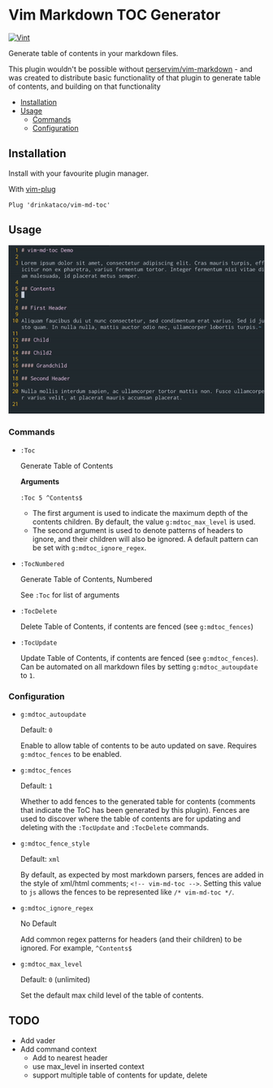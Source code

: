 # Vim Markdown TOC Generator

[![Vint](https://github.com/drinkataco/vim-md-toc/workflows/Vint/badge.svg)](https://github.com/drinkataco/vim-md-toc/actions?workflow=Vint)

Generate table of contents in your markdown files.

This plugin wouldn't be possible without [perservim/vim-markdown](https://github.com/preservim/vim-markdown) - and was created to distribute basic functionality of that plugin to generate table of contents, and building on that functionality

<!-- vim-md-toc format=bullets ignore=^TODO$ -->
* [Installation](#installation)
* [Usage](#usage)
  * [Commands](#commands)
  * [Configuration](#configuration)
<!-- vim-md-toc END -->

## Installation

Install with your favourite plugin manager.

With [vim-plug](https://github.com/junegunn/vim-plug)

```Vimscript
Plug 'drinkataco/vim-md-toc'
```

## Usage

![Demo](./screenshots/demo.gif)

### Commands

* `:Toc`

   Generate Table of Contents

   **Arguments**

   `:Toc 5 ^Contents$`

   * The first argument is used to indicate the maximum depth of the contents children. By default, the value `g:mdtoc_max_level` is used.
   * The second argument is used to denote patterns of headers to ignore, and their children will also be ignored. A default pattern can be set with `g:mdtoc_ignore_regex`.

* `:TocNumbered`

   Generate Table of Contents, Numbered

   See `:Toc` for list of arguments

* `:TocDelete`

   Delete Table of Contents, if contents are fenced (see `g:mdtoc_fences`)

* `:TocUpdate`

   Update Table of Contents, if contents are fenced (see `g:mdtoc_fences`). Can be automated on all markdown files by setting `g:mdtoc_autoupdate` to `1`.

### Configuration

* `g:mdtoc_autoupdate`

   Default: `0`

   Enable to allow table of contents to be auto updated on save. Requires `g:mdtoc_fences` to be enabled.

* `g:mdtoc_fences`

   Default: `1`

   Whether to add fences to the generated table for contents (comments that indicate the ToC has been generated by this plugin). Fences are used to discover where the table of contents are for updating and deleting with the `:TocUpdate` and `:TocDelete` commands.

* `g:mdtoc_fence_style`

   Default: `xml`

   By default, as expected by most markdown parsers, fences are added in the style of xml/html comments; `<!-- vim-md-toc -->`. Setting this value to `js` allows the fences to be represented like `/* vim-md-toc */`.

* `g:mdtoc_ignore_regex`

  No Default

  Add common regex patterns for headers (and their children) to be ignored. For example, `^Contents$`

* `g:mdtoc_max_level`

   Default: `0` (unlimited)

   Set the default max child level of the table of contents.

## TODO

* Add vader
* Add command context
  * Add to nearest header
  * use max_level in inserted context
  * support multiple table of contents for update, delete
